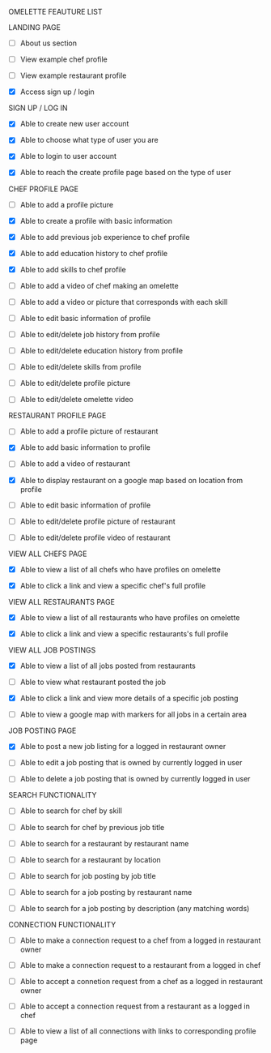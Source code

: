 OMELETTE FEAUTURE LIST


LANDING PAGE

- [ ] About us section

- [ ] View example chef profile

- [ ] View example restaurant profile

- [x] Access sign up / login


SIGN UP / LOG IN 

- [x] Able to create  new user account

- [x] Able to choose what type of user you are

- [x] Able to login to user account

- [x] Able to reach the create profile page based on the type of user



CHEF PROFILE PAGE

- [ ] Able to add a profile picture

- [x] Able to create a profile with basic information

- [x] Able to add previous job experience to chef profile

- [x] Able to add education history to chef profile

- [x] Able to add skills to chef profile

- [ ] Able to add a video of chef making an omelette

- [ ] Able to add a video or picture that corresponds with each skill

- [ ] Able to edit basic information of profile

- [ ] Able to edit/delete job history from profile

- [ ] Able to edit/delete education history from profile

- [ ] Able to edit/delete skills from profile

- [ ] Able to edit/delete profile picture

- [ ] Able to edit/delete omelette video



RESTAURANT PROFILE PAGE

- [ ] Able to add a profile picture of restaurant

- [x] Able to add basic information to profile

- [ ] Able to add a video of restaurant

- [x] Able to display restaurant on a google map based on location from profile

- [ ] Able to edit basic information of profile

- [ ] Able to edit/delete profile picture of restaurant

- [ ] Able to edit/delete profile video of restaurant


VIEW ALL CHEFS PAGE

- [x] Able to view a list of all chefs who have profiles on omelette

- [x] Able to click a link and view a specific chef's full profile



VIEW ALL RESTAURANTS PAGE

- [x] Able to view a list of all restaurants who have profiles on omelette

- [x] Able to click a link and view a specific restaurants's full profile


VIEW ALL JOB POSTINGS

- [x] Able to view a list of all jobs posted from restaurants

- [ ] Able to view what restaurant posted the job

- [x] Able to click a link and view more details of a specific job posting

- [ ] Able to view a google map with markers for all jobs in a certain area



JOB POSTING PAGE

- [x] Able to post a new job listing for a logged in restaurant owner

- [ ] Able to edit a job posting that is owned by currently logged in user

- [ ] Able to delete a job posting that is owned by currently logged in user


SEARCH FUNCTIONALITY

- [ ] Able to search for chef by skill

- [ ] Able to search for chef by previous job title

- [ ] Able to search for a restaurant by restaurant name

- [ ] Able to search for a restaurant by location

- [ ] Able to search for job posting by job title

- [ ] Able to search for a job posting by restaurant name

- [ ] Able to search for a job posting by description (any matching words)

CONNECTION FUNCTIONALITY

- [ ] Able to make a connection request to a chef from a logged in restaurant owner

- [ ] Able to make a connection request to a restaurant from a logged in chef

- [ ] Able to accept a connetion request from a chef as a logged in restaurant owner

- [ ] Able to accept a connection request from a restaurant as a logged in chef

- [ ] Able to view a list of all connections with links to corresponding profile page








 




